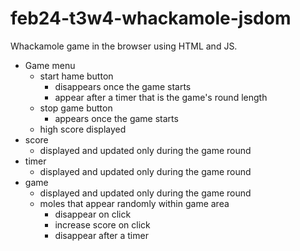 # feb24-t3w4-whackamole-jsdom

Whackamole game in the browser using HTML and JS.


- Game menu
    - start hame button
        - disappears once the game starts
        - appear after a timer that is the game's round length
    - stop game button
        - appears once the game starts
    - high score displayed
- score 
    - displayed and updated only during the game round
- timer
    - displayed and updated only during the game round
- game
    - displayed and updated only during the game round
    - moles that appear randomly within game area
        - disappear on click
        - increase score on click
        - disappear after a timer
